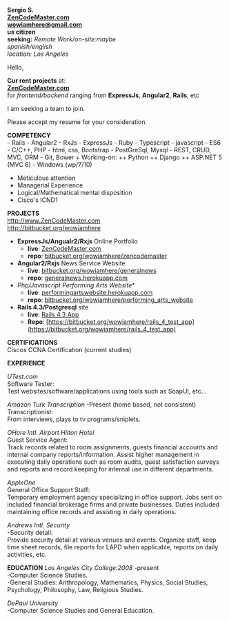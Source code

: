 **Sergio S.**  
[**ZenCodeMaster.com**](http://www.ZenCodeMaster.com)  
**wowiamhere@gmail.com**   
**us citizen**  
**seeking:** *Remote Work/on-site:maybe*  
*spanish/english*  
*location: Los Angeles*   

Hello,

**Cur rent projects** at:  
[**ZenCodeMaster.com**](http://ZenCodeMaster.com)  
for *frontend/backend* ranging from **ExpressJs**, **Angular2**, **Rails**, etc  

I am seeking a team to join.  

Please accept my resume for your consideration.  
                           
**COMPETENCY**  
		- Rails 
		- Angular2
		- RxJs
		- ExpressJs
		- Ruby
		- Typescript
		- javascript
		- ES6
		- C/C++, PHP 
	  - html, css, Bootstrap
		- PostGreSql, Mysql
		- REST, CRUD, MVC, ORM
		- Git, Bower
		+ Working-on: 
			++ Python
			++ Django
			++ ASP.NET 5 (MVC 6)
		- Windows (wp/7/10)			
		
* Meticulous attention
* Managerial Experience
* Logical/Mathematical mental disposition
* Cisco's ICND1

**PROJECTS**   
http://www.ZenCodeMaster.com   
http://bitbucket.org/wowiamhere  

- **ExpressJs/Angualr2/Rxjs** Online Portfolio
	+ **live**: [ZenCodeMaster.com](http://ZenCodeMaster.com)  
	+ **repo**: [bitbucket.org/wowiamhere/zencodemaster](https://www.bitbucket.org/wowiamhere/zencodemaster)  
- **Angular2/Rxjs** News Service Website
	+ **live**: [bitbucket.org/wowiamhere/generalnews](http://www.bitbucket.org/wowiamhere/generalnews)  
	+ **repo**: [generalnews.herokuapp.com](https://generalnews.herokuapp.com/)  
- **Php/Javascript* Performing Arts Website**  
	+ **live**: [performingartswebsite.herokuapp.com](https://performingartswebsite.herokuapp.com)  
	+ **repo**: [bitbucket.org/wowiamhere/performing_arts_website](http://www.bitbucket.org/wowiamhere/performing_arts_website)   
- **Rails 4.3/Postgresql** site  
	+ **live**: [Rails 4.3 App](https://rails4app.herokuapp.com)  	
	+ **Repo**: [https://bitbucket.org/wowiamhere/rails_4_test_app](https://bitbucket.org/wowiamhere/rails_4_test_app)  
	

**CERTIFICATIONS**  
Ciscos CCNA Certification (current studies)  


**EXPERIENCE**  

*UTest.com*  
Software Tester:  
Test websites/software/applications using tools such as SoapUI, etc...  

*Amazon Turk Transcription* -Present (home based, not consistent)  
Transcriptionist:  
From interviews, plays to tv programs/sniplets.  

*OHare Intl. Airport Hilton Hotel*   
Guest Service Agent:  
 Track records related to room assignments, guests financial accounts and internal company
reports/information. Assist higher management in executing daily operations such as room
 audits, guest satisfaction surveys and reports and record keeping for internal use in different
 departments.  

*AppleOne*  
General Office Support Staff:  
 Temporary employment agency specializing in office support. Jobs sent on included financial
brokerage firms and private businesses. Duties included maintaining office records and
 assisting in daily operations.  

*Andrews Intl. Security*  
-Security detail:  
 Provide security detail at various venues and events. Organize staff, keep time sheet records,
 file reports for LAPD when applicable, reports on daily activities, etc.  


**EDUCATION**
*Los Angeles City College:2008* -present  
-Computer Science Studies.  
-General Studies:  Anthropology, Mathematics, Physics, Social Studies, Psychology, Philosophy, Law, Religious Studies.  

*DePaul University*  
-Computer Science Studies and General Education.  